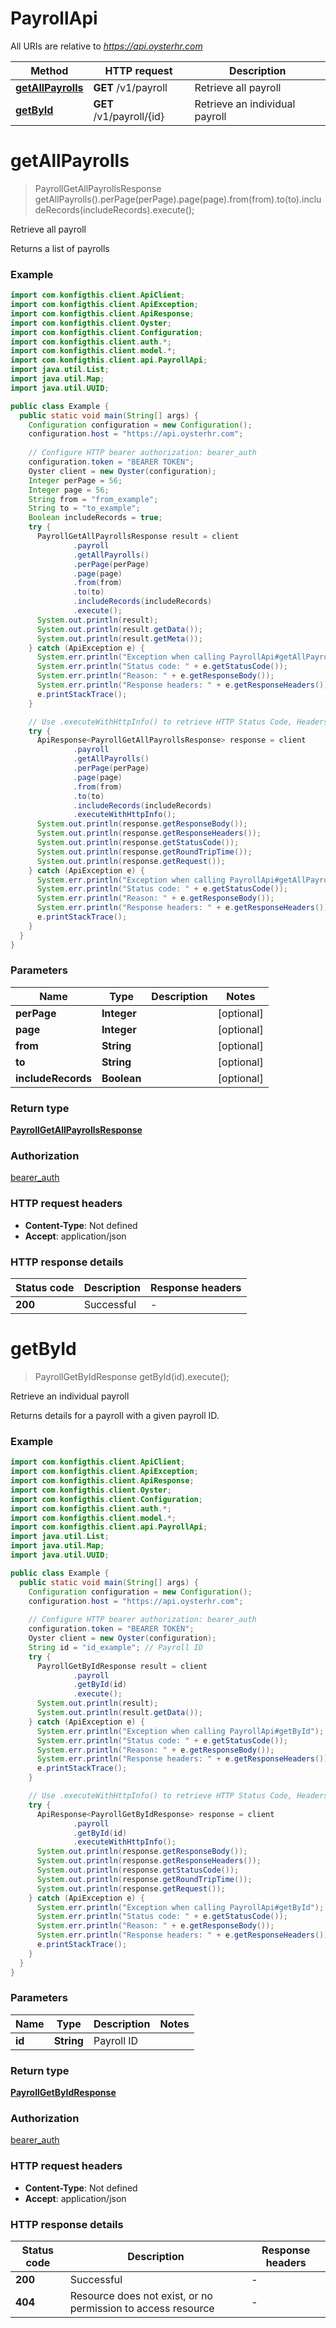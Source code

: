 # PayrollApi

All URIs are relative to *https://api.oysterhr.com*

| Method | HTTP request | Description |
|------------- | ------------- | -------------|
| [**getAllPayrolls**](PayrollApi.md#getAllPayrolls) | **GET** /v1/payroll | Retrieve all payroll |
| [**getById**](PayrollApi.md#getById) | **GET** /v1/payroll/{id} | Retrieve an individual payroll |


<a name="getAllPayrolls"></a>
# **getAllPayrolls**
> PayrollGetAllPayrollsResponse getAllPayrolls().perPage(perPage).page(page).from(from).to(to).includeRecords(includeRecords).execute();

Retrieve all payroll

Returns a list of payrolls

### Example
```java
import com.konfigthis.client.ApiClient;
import com.konfigthis.client.ApiException;
import com.konfigthis.client.ApiResponse;
import com.konfigthis.client.Oyster;
import com.konfigthis.client.Configuration;
import com.konfigthis.client.auth.*;
import com.konfigthis.client.model.*;
import com.konfigthis.client.api.PayrollApi;
import java.util.List;
import java.util.Map;
import java.util.UUID;

public class Example {
  public static void main(String[] args) {
    Configuration configuration = new Configuration();
    configuration.host = "https://api.oysterhr.com";
    
    // Configure HTTP bearer authorization: bearer_auth
    configuration.token = "BEARER TOKEN";
    Oyster client = new Oyster(configuration);
    Integer perPage = 56;
    Integer page = 56;
    String from = "from_example";
    String to = "to_example";
    Boolean includeRecords = true;
    try {
      PayrollGetAllPayrollsResponse result = client
              .payroll
              .getAllPayrolls()
              .perPage(perPage)
              .page(page)
              .from(from)
              .to(to)
              .includeRecords(includeRecords)
              .execute();
      System.out.println(result);
      System.out.println(result.getData());
      System.out.println(result.getMeta());
    } catch (ApiException e) {
      System.err.println("Exception when calling PayrollApi#getAllPayrolls");
      System.err.println("Status code: " + e.getStatusCode());
      System.err.println("Reason: " + e.getResponseBody());
      System.err.println("Response headers: " + e.getResponseHeaders());
      e.printStackTrace();
    }

    // Use .executeWithHttpInfo() to retrieve HTTP Status Code, Headers and Request
    try {
      ApiResponse<PayrollGetAllPayrollsResponse> response = client
              .payroll
              .getAllPayrolls()
              .perPage(perPage)
              .page(page)
              .from(from)
              .to(to)
              .includeRecords(includeRecords)
              .executeWithHttpInfo();
      System.out.println(response.getResponseBody());
      System.out.println(response.getResponseHeaders());
      System.out.println(response.getStatusCode());
      System.out.println(response.getRoundTripTime());
      System.out.println(response.getRequest());
    } catch (ApiException e) {
      System.err.println("Exception when calling PayrollApi#getAllPayrolls");
      System.err.println("Status code: " + e.getStatusCode());
      System.err.println("Reason: " + e.getResponseBody());
      System.err.println("Response headers: " + e.getResponseHeaders());
      e.printStackTrace();
    }
  }
}

```

### Parameters

| Name | Type | Description  | Notes |
|------------- | ------------- | ------------- | -------------|
| **perPage** | **Integer**|  | [optional] |
| **page** | **Integer**|  | [optional] |
| **from** | **String**|  | [optional] |
| **to** | **String**|  | [optional] |
| **includeRecords** | **Boolean**|  | [optional] |

### Return type

[**PayrollGetAllPayrollsResponse**](PayrollGetAllPayrollsResponse.md)

### Authorization

[bearer_auth](../README.md#bearer_auth)

### HTTP request headers

 - **Content-Type**: Not defined
 - **Accept**: application/json

### HTTP response details
| Status code | Description | Response headers |
|-------------|-------------|------------------|
| **200** | Successful |  -  |

<a name="getById"></a>
# **getById**
> PayrollGetByIdResponse getById(id).execute();

Retrieve an individual payroll

Returns details for a payroll with a given payroll ID.

### Example
```java
import com.konfigthis.client.ApiClient;
import com.konfigthis.client.ApiException;
import com.konfigthis.client.ApiResponse;
import com.konfigthis.client.Oyster;
import com.konfigthis.client.Configuration;
import com.konfigthis.client.auth.*;
import com.konfigthis.client.model.*;
import com.konfigthis.client.api.PayrollApi;
import java.util.List;
import java.util.Map;
import java.util.UUID;

public class Example {
  public static void main(String[] args) {
    Configuration configuration = new Configuration();
    configuration.host = "https://api.oysterhr.com";
    
    // Configure HTTP bearer authorization: bearer_auth
    configuration.token = "BEARER TOKEN";
    Oyster client = new Oyster(configuration);
    String id = "id_example"; // Payroll ID
    try {
      PayrollGetByIdResponse result = client
              .payroll
              .getById(id)
              .execute();
      System.out.println(result);
      System.out.println(result.getData());
    } catch (ApiException e) {
      System.err.println("Exception when calling PayrollApi#getById");
      System.err.println("Status code: " + e.getStatusCode());
      System.err.println("Reason: " + e.getResponseBody());
      System.err.println("Response headers: " + e.getResponseHeaders());
      e.printStackTrace();
    }

    // Use .executeWithHttpInfo() to retrieve HTTP Status Code, Headers and Request
    try {
      ApiResponse<PayrollGetByIdResponse> response = client
              .payroll
              .getById(id)
              .executeWithHttpInfo();
      System.out.println(response.getResponseBody());
      System.out.println(response.getResponseHeaders());
      System.out.println(response.getStatusCode());
      System.out.println(response.getRoundTripTime());
      System.out.println(response.getRequest());
    } catch (ApiException e) {
      System.err.println("Exception when calling PayrollApi#getById");
      System.err.println("Status code: " + e.getStatusCode());
      System.err.println("Reason: " + e.getResponseBody());
      System.err.println("Response headers: " + e.getResponseHeaders());
      e.printStackTrace();
    }
  }
}

```

### Parameters

| Name | Type | Description  | Notes |
|------------- | ------------- | ------------- | -------------|
| **id** | **String**| Payroll ID | |

### Return type

[**PayrollGetByIdResponse**](PayrollGetByIdResponse.md)

### Authorization

[bearer_auth](../README.md#bearer_auth)

### HTTP request headers

 - **Content-Type**: Not defined
 - **Accept**: application/json

### HTTP response details
| Status code | Description | Response headers |
|-------------|-------------|------------------|
| **200** | Successful |  -  |
| **404** | Resource does not exist, or no permission to access resource |  -  |

